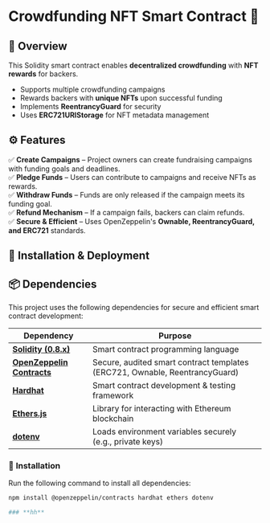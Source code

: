 # Crowdfunding NFT Smart Contract 🚀  

## 📜 Overview  
This Solidity smart contract enables **decentralized crowdfunding** with **NFT rewards** for backers.  
- Supports multiple crowdfunding campaigns  
- Rewards backers with **unique NFTs** upon successful funding  
- Implements **ReentrancyGuard** for security  
- Uses **ERC721URIStorage** for NFT metadata management  

## ⚙️ Features  
✅ **Create Campaigns** – Project owners can create fundraising campaigns with funding goals and deadlines.  
✅ **Pledge Funds** – Users can contribute to campaigns and receive NFTs as rewards.  
✅ **Withdraw Funds** – Funds are only released if the campaign meets its funding goal.  
✅ **Refund Mechanism** – If a campaign fails, backers can claim refunds.  
✅ **Secure & Efficient** – Uses OpenZeppelin's **Ownable, ReentrancyGuard, and ERC721** standards.  

## 🔧 Installation & Deployment  


## 📦 Dependencies  
This project uses the following dependencies for secure and efficient smart contract development:  

| Dependency                     | Purpose |
|--------------------------------|---------|
| [**Solidity (0.8.x)**](https://soliditylang.org/) | Smart contract programming language |
| [**OpenZeppelin Contracts**](https://github.com/OpenZeppelin/openzeppelin-contracts) | Secure, audited smart contract templates (ERC721, Ownable, ReentrancyGuard) |
| [**Hardhat**](https://hardhat.org/) | Smart contract development & testing framework |
| [**Ethers.js**](https://docs.ethers.org/) | Library for interacting with Ethereum blockchain |
| [**dotenv**](https://www.npmjs.com/package/dotenv) | Loads environment variables securely (e.g., private keys) |

### 🔧 **Installation**  
Run the following command to install all dependencies:  
```bash
npm install @openzeppelin/contracts hardhat ethers dotenv

### **hh**
